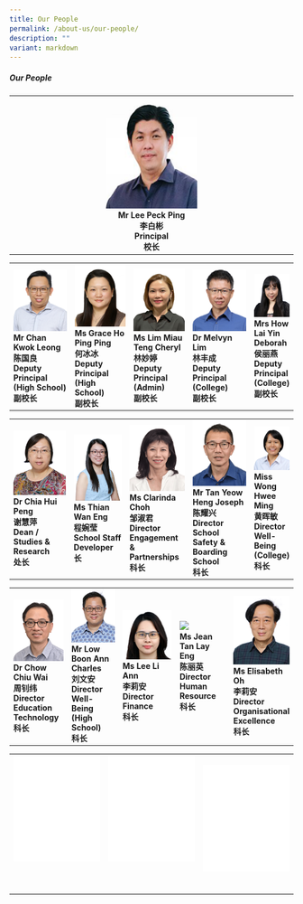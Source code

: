 ```yaml
---
title: Our People
permalink: /about-us/our-people/
description: ""
variant: markdown
---
```

##### Our People
<table style="table-layout: fixed; width: 100%;">
  <tbody>
    <tr>
      <td style="width: 22%; text-align: center;">
        <img style="width: 33%;" src="/images/About%20Us/Our%20People/peoplev2_1.png">
        <br>
        <strong>Mr Lee Peck Ping <br>李白彬<br> Principal<br>校长 </strong>
      </td>
    </tr>
  </tbody>
</table>

<table style="table-layout: fixed; width: 100%;">
  <tbody>
    <tr>
      <td style="width: 23%; margin-right: 15px;">
        <img style="width: 100%;" src="/images/About%20Us/Our%20People/peoplev2_2.png">
        <br>
        <strong>Mr Chan Kwok Leong<br>陈国良<br> Deputy Principal (High School)<br>副校长 </strong>
      </td>
			<td style="width: 22%; margin-right: 15px;">
        <img style="width: 100%;" src="/images/About%20Us/Our%20People/peoplev2_5.png">
        <br>
        <strong>Ms Grace Ho Ping Ping<br>何冰冰<br>Deputy Principal (High School)<br>副校长 </strong>
      </td>
			<td style="width: 22%; margin-right: 15px;">
        <img style="width: 100%;" src="/images/About%20Us/Our%20People/peoplev2_6.png">
        <br>
        <strong>Ms Lim Miau Teng Cheryl <br> 林妙婷<br>Deputy Principal (Admin)<br>副校长</strong>
      </td>
      <td style="width: 23%; margin-right: 15px;">
        <img style="width: 100%;" src="/images/About%20Us/Our%20People/peoplev2_4.png">
        <br>
        <strong>Dr Melvyn Lim <br>林丰成<br> Deputy Principal (College) <br>副校长</strong>
      </td>
      <td style="width: 22%; margin-right: 15px;">
        <img style="width: 100%;" src="/images/About%20Us/Our%20People/peoplev2_13.png">
        <br>
       <strong>Mrs How Lai Yin Deborah <br>侯丽燕<br> Deputy Principal (College)<br>副校长</strong>
      </td>
    </tr>
  </tbody>
</table>

<table style="table-layout: fixed; width: 100%;">
  <tbody>
    <tr>
      <td style="width: 22%; margin-right: 15px;">
        <img style="width: 100%;" src="/images/About%20Us/Our%20People/peoplev2_7.png">
        <br>
        <strong>Dr Chia Hui Peng <br>谢慧萍<br> Dean / Studies &amp; Research<br>处长</strong>
      </td>
      <td style="width: 20%; margin-right: 15px;">
        <img style="width: 100%;" src="/images/About%20Us/Our%20People/thianwaneng.png">
        <br>
        <strong>Ms Thian Wan Eng <br> 程婉莹<br>School Staff Developer<br>长</strong>
      </td>
      <td style="width: 22.5%; margin-right: 15px;">
        <img style="width: 100%;" src="/images/About%20Us/Our%20People/peoplev2_11.png">
        <br>
       <strong>Ms Clarinda Choh <br> 邹淑君<br>Director Engagement &amp; Partnerships<br>科长</strong>
      </td>
			<td style="width: 22.5%; margin-right: 15px;">
        <img style="width: 100%;" src="/images/About%20Us/Our%20People/peoplev2_16.png">
        <br>
        <strong>Mr Tan Yeow Heng Joseph <br>陈耀兴<br> Director School Safety &amp; Boarding School<br>科长</strong>
			</td><td style="width: 22.5%; margin-right: 15px;">
        <img style="width: 100%;" src="/images/About%20Us/Our%20People/peoplev2_19.png">
        <br>
        <strong>Miss Wong Hwee Ming <br>黄晖敏<br> Director Well-Being (College)<br>科长</strong>
      </td>
    </tr>
  </tbody>
</table>

<table style="table-layout: fixed; width: 100%;">
  <tbody>
    <tr>
			<td style="width: 22%; margin-right: 15px;">
        <img style="width: 100%;" src="/images/About%20Us/Our%20People/peoplev2_10.png">
        <br>
        <strong>Dr Chow Chiu Wai <br>周钊纬<br>Director  Education Technology<br>科长</strong>
      </td>
      <td style="width: 22%; margin-right: 15px;">
        <img style="width: 100%;" src="/images/About%20Us/Our%20People/peoplev2_15.png">
        <br>
        <strong>Mr Low Boon Ann Charles <br>刘文安<br> Director Well-Being (High School)<br>科长</strong>
      </td>
      <td style="width: 26%; margin-right: 15px;">
        <img style="width: 100%;" src="/images/About%20Us/Our%20People/leeliann.png">
        <br>
        <strong>Ms Lee Li Ann <br>李莉安<br>Director Finance <br>科长</strong>
      </td>
			<td style="width: 22%; margin-right: 15px;">
        <img style="width: 100%;" src="/images/About%20Us/Our%20People/jeantan.png">
        <br>
        <strong>Ms Jean Tan Lay Eng<br>陈丽英<br>Director Human Resource <br>科长</strong>
      </td>
			<td style="width: 22%; margin-right: 15px;">
        <img style="width: 100%;" src="/images/About%20Us/Our%20People/peoplev2_9.png">
        <br>
        <strong>Ms Elisabeth Oh <br>李莉安<br>Director <br>Organisational<br> Excellence <br>科长</strong>
      </td>
      </tr>
  </tbody>
</table>


<table style="table-layout: fixed; width: 100%;">
  <tbody>
    <tr>
			      <td style="width: 22%; margin-right: 15px;">
        <img style="width: 100%;" src="/images/About%20Us/Our%20People/peoplev2_00.png">
        <br>
        <strong> <br><br><br></strong>
      </td>
			    <td style="width: 22%; margin-right: 15px;">
        <img style="width: 100%;" src="/images/About%20Us/Our%20People/peoplev2_00.png">
        <br>
        <strong>  <br><br> <br></strong>
      </td>			
			    <td style="width: 22%; margin-right: 15px;">
        <img style="width: 100%;" src="/images/About%20Us/Our%20People/peoplev2_00.png">
        <br>
        <strong> <br> </strong>
      </td>	
          </tr></tbody>
</table>